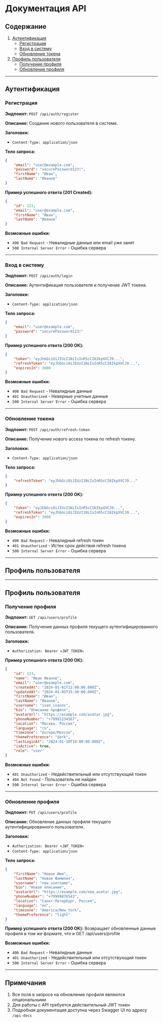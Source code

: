 # Документация API

## Содержание

1. [Аутентификация](#аутентификация)
    - [Регистрация](#регистрация)
    - [Вход в систему](#вход-в-систему)
    - [Обновление токена](#обновление-токена)
2. [Профиль пользователя](#профиль-пользователя)
    - [Получение профиля](#получение-профиля)
    - [Обновление профиля](#обновление-профиля)

---

## Аутентификация

### Регистрация

**Эндпоинт:** `POST /api/auth/register`

**Описание:** Создание нового пользователя в системе.

**Заголовки:**

- `Content-Type: application/json`

**Тело запроса:**

```json
{
    "email": "user@example.com",
    "password": "securePassword123!",
    "firstName": "Иван",
    "lastName": "Иванов"
}
```

**Пример успешного ответа (201 Created):**

```json
{
    "id": 123,
    "email": "user@example.com",
    "firstName": "Иван",
    "lastName": "Иванов"
}
```

**Возможные ошибки:**

- `400 Bad Request` - Невалидные данные или email уже занят
- `500 Internal Server Error` - Ошибка сервера

---

### Вход в систему

**Эндпоинт:** `POST /api/auth/login`

**Описание:** Аутентификация пользователя и получение JWT токена.

**Заголовки:**

- `Content-Type: application/json`

**Тело запроса:**

```json
{
    "email": "user@example.com",
    "password": "securePassword123!"
}
```

**Пример успешного ответа (200 OK):**

```json
{
    "token": "eyJhbGciOiJIUzI1NiIsInR5cCI6IkpXVCJ9...",
    "refreshToken": "eyJhbGciOiJIUzI1NiIsInR5cCI6IkpXVCJ9...",
    "expiresIn": 3600
}
```

**Возможные ошибки:**

- `400 Bad Request` - Невалидные данные
- `401 Unauthorized` - Неверные учетные данные
- `500 Internal Server Error` - Ошибка сервера

---

### Обновление токена

**Эндпоинт:** `POST /api/auth/refresh-token`

**Описание:** Получение нового access токена по refresh токену.

**Заголовки:**

- `Content-Type: application/json`

**Тело запроса:**

```json
{
    "refreshToken": "eyJhbGciOiJIUzI1NiIsInR5cCI6IkpXVCJ9..."
}
```

**Пример успешного ответа (200 OK):**

```json
{
    "token": "eyJhbGciOiJIUzI1NiIsInR5cCI6IkpXVCJ9...",
    "refreshToken": "eyJhbGciOiJIUzI1NiIsInR5cCI6IkpXVCJ9...",
    "expiresIn": 3600
}
```

**Возможные ошибки:**

- `400 Bad Request` - Невалидный refresh токен
- `401 Unauthorized` - Истек срок действия refresh токена
- `500 Internal Server Error` - Ошибка сервера

---

## Профиль пользователя

---

## Профиль пользователя

### Получение профиля

**Эндпоинт:** `GET /api/users/profile`

**Описание:** Получение данных профиля текущего аутентифицированного пользователя.

**Заголовки:**

- `Authorization: Bearer <JWT_TOKEN>`

**Пример успешного ответа (200 OK):**

```json
{
    "id": 123,
    "name": "Иван Иванов",
    "email": "user@example.com",
    "createdAt": "2024-01-01T12:00:00.000Z",
    "updatedAt": "2024-01-05T15:30:00.000Z",
    "firstName": "Иван",
    "lastName": "Иванов",
    "username": "ivan_ivanov",
    "bio": "Описание профиля",
    "avatarUrl": "https://example.com/avatar.jpg",
    "phoneNumber": "+79991234567",
    "location": "Москва, Россия",
    "language": "ru",
    "timezone": "Europe/Moscow",
    "themePreference": "dark",
    "lastLoginAt": "2024-01-10T10:00:00.000Z",
    "isActive": true,
    "role": "user"
}
```

**Возможные ошибки:**

- `401 Unauthorized` - Недействительный или отсутствующий токен
- `404 Not Found` - Пользователь не найден
- `500 Internal Server Error` - Ошибка сервера

---

### Обновление профиля

**Эндпоинт:** `PUT /api/users/profile`

**Описание:** Обновление данных профиля текущего аутентифицированного пользователя.

**Заголовки:**

- `Authorization: Bearer <JWT_TOKEN>`
- `Content-Type: application/json`

**Тело запроса:**

```json
{
    "firstName": "Новое Имя",
    "lastName": "Новая Фамилия",
    "username": "new_username",
    "bio": "Новое описание",
    "avatarUrl": "https://example.com/new_avatar.jpg",
    "phoneNumber": "+79999876543",
    "location": "Санкт-Петербург, Россия",
    "language": "en",
    "timezone": "America/New_York",
    "themePreference": "light"
}
```

**Пример успешного ответа (200 OK):**
Возвращает обновленные данные профиля в том же формате, что и GET /api/users/profile

**Возможные ошибки:**

- `400 Bad Request` - Невалидные данные
- `401 Unauthorized` - Недействительный или отсутствующий токен
- `500 Internal Server Error` - Ошибка сервера

---

## Примечания

1. Все поля в запросе на обновление профиля являются опциональными
2. Для работы с API требуется действительный JWT токен
3. Подробная документация доступна через Swagger UI по адресу `/api-docs`
